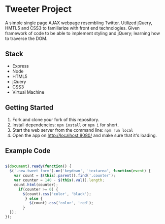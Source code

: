 # Tweeter Project

A simple single page AJAX webpage resembling Twitter. Utilized jQuery, HMTL5 and CSS3 to familiarize with front end technologies. Given framework of code to be able to implement styling and jQuery; learning how to traverse the DOM.

## Stack
* Express
* Node
* HTML5
* jQuery
* CSS3
* Virtual Machine

## Getting Started

1. Fork and clone your fork of this repository.
2. Install dependencies: `npm install` or `npm i` for short.
3. Start the web server from the command line: `npm run local`
4. Open the app on <http://localhost:8080/> and make sure that it's loading.

## Example Code

```javascript

$(document).ready(function() {
  $('.new-tweet form').on('keydown', 'textarea', function(event) {
    var count = $(this).parent().find('.counter');
    var counter = 140 - $(this).val().length;
    count.html(counter);
      if(counter >= 0) {
        $(count).css('color', 'black');
         } else {
           $(count).css('color', 'red');
        }
  });
});


```


